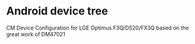 Android device tree
=======================

CM Device Configuration for LGE Optimus F3Q/D520/FX3Q based on the great work of DM47021 
